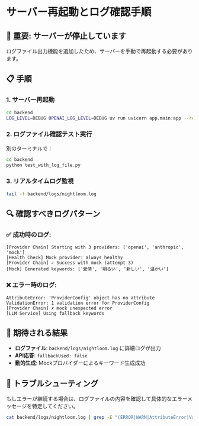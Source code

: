 # サーバー再起動とログ確認手順

## 🚨 重要: サーバーが停止しています

ログファイル出力機能を追加したため、サーバーを手動で再起動する必要があります。

## 📋 手順

### 1. サーバー再起動
```bash
cd backend
LOG_LEVEL=DEBUG OPENAI_LOG_LEVEL=DEBUG uv run uvicorn app.main:app --reload --host 0.0.0.0 --port 8000
```

### 2. ログファイル確認テスト実行
別のターミナルで：
```bash
cd backend
python test_with_log_file.py
```

### 3. リアルタイムログ監視
```bash
tail -f backend/logs/nightloom.log
```

## 🔍 確認すべきログパターン

### ✅ 成功時のログ:
```
[Provider Chain] Starting with 3 providers: ['openai', 'anthropic', 'mock']
[Health Check] Mock provider: always healthy
[Provider Chain] ✓ Success with mock (attempt 3)
[Mock] Generated keywords: ['愛情', '明るい', '新しい', '温かい']
```

### ❌ エラー時のログ:
```
AttributeError: 'ProviderConfig' object has no attribute
ValidationError: 1 validation error for ProviderConfig
[Provider Chain] ✗ mock unexpected error
[LLM Service] Using fallback keywords
```

## 🎯 期待される結果

- **ログファイル**: `backend/logs/nightloom.log` に詳細ログが出力
- **API応答**: `fallbackUsed: false`
- **動的生成**: Mockプロバイダーによるキーワード生成成功

## 🔧 トラブルシューティング

もしエラーが継続する場合は、ログファイルの内容を確認して具体的なエラーメッセージを特定してください。

```bash
cat backend/logs/nightloom.log | grep -E "(ERROR|WARN|AttributeError|ValidationError)"
